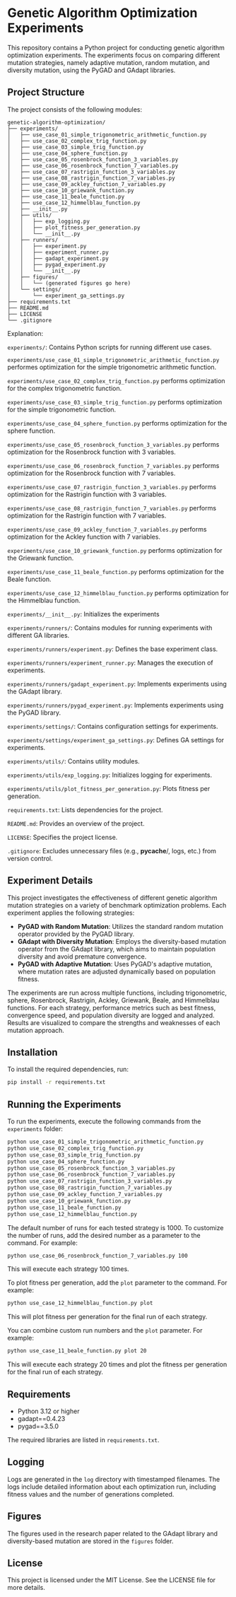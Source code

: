 
# Genetic Algorithm Optimization Experiments

This repository contains a Python project for conducting genetic algorithm optimization experiments. The experiments focus on comparing different mutation strategies, namely adaptive mutation, random mutation, and diversity mutation, using the PyGAD and GAdapt libraries.

## Project Structure

The project consists of the following modules:
```
genetic-algorithm-optimization/
├── experiments/
│   ├── use_case_01_simple_trigonometric_arithmetic_function.py
│   ├── use_case_02_complex_trig_function.py
│   ├── use_case_03_simple_trig_function.py
│   ├── use_case_04_sphere_function.py
│   ├── use_case_05_rosenbrock_function_3_variables.py
│   ├── use_case_06_rosenbrock_function_7_variables.py
│   ├── use_case_07_rastrigin_function_3_variables.py
│   ├── use_case_08_rastrigin_function_7_variables.py
│   ├── use_case_09_ackley_function_7_variables.py
│   ├── use_case_10_griewank_function.py
│   ├── use_case_11_beale_function.py
│   ├── use_case_12_himmelblau_function.py
│   ├── __init__.py
│   ├── utils/
│   │   ├── exp_logging.py
│   │   ├── plot_fitness_per_generation.py
│   │   └── __init__.py
│   ├── runners/
│   │   ├── experiment.py
│   │   ├── experiment_runner.py
│   │   ├── gadapt_experiment.py
│   │   ├── pygad_experiment.py
│   │   └── __init__.py
│   ├── figures/
│   │   └── (generated figures go here)
│   └── settings/
│       └── experiment_ga_settings.py
├── requirements.txt
├── README.md
├── LICENSE
└── .gitignore
```
Explanation:

`experiments/`: Contains Python scripts for running different use cases.

`experiments/use_case_01_simple_trigonometric_arithmetic_function.py` performes optimization for the simple trigonometric arithmetic function.
    
`experiments/use_case_02_complex_trig_function.py` performs optimization for the complex trigonometric function.
    
`experiments/use_case_03_simple_trig_function.py` performs optimization for the simple trigonometric function.
    
`experiments/use_case_04_sphere_function.py` performs optimization for the sphere function.
    
`experiments/use_case_05_rosenbrock_function_3_variables.py` performs optimization for the Rosenbrock function with 3 variables.
    
`experiments/use_case_06_rosenbrock_function_7_variables.py` performs optimization for the Rosenbrock function with 7 variables.
    
`experiments/use_case_07_rastrigin_function_3_variables.py` performs optimization for the Rastrigin function with 3 variables.
    
`experiments/use_case_08_rastrigin_function_7_variables.py` performs optimization for the Rastrigin function with 7 variables.
    
`experiments/use_case_09_ackley_function_7_variables.py` performs optimization for the Ackley function with 7 variables.
    
`experiments/use_case_10_griewank_function.py` performs optimization for the Griewank function.
    
`experiments/use_case_11_beale_function.py` performs optimization for the Beale function.
    
`experiments/use_case_12_himmelblau_function.py` performs optimization for the Himmelblau function.

`experiments/__init__.py`: Initializes the experiments

`experiments/runners/`: Contains modules for running experiments with different GA libraries.

`experiments/runners/experiment.py`: Defines the base experiment class.

`experiments/runners/experiment_runner.py`: Manages the execution of experiments.

`experiments/runners/gadapt_experiment.py`: Implements experiments using the GAdapt library.

`experiments/runners/pygad_experiment.py`: Implements experiments using the PyGAD library.

`experiments/settings/`: Contains configuration settings for experiments.

`experiments/settings/experiment_ga_settings.py`: Defines GA settings for experiments.

`experiments/utils/`: Contains utility modules.

`experiments/utils/exp_logging.py`: Initializes logging for experiments.

`experiments/utils/plot_fitness_per_generation.py`: Plots fitness per generation.

`requirements.txt`: Lists dependencies for the project.

`README.md`: Provides an overview of the project.

`LICENSE`: Specifies the project license.

`.gitignore`: Excludes unnecessary files (e.g., __pycache__/, logs, etc.) from version control.

## Experiment Details

This project investigates the effectiveness of different genetic algorithm mutation strategies on a variety of benchmark optimization problems. Each experiment applies the following strategies:

- **PyGAD with Random Mutation**: Utilizes the standard random mutation operator provided by the PyGAD library.
- **GAdapt with Diversity Mutation**: Employs the diversity-based mutation operator from the GAdapt library, which aims to maintain population diversity and avoid premature convergence.
- **PyGAD with Adaptive Mutation**: Uses PyGAD's adaptive mutation, where mutation rates are adjusted dynamically based on population fitness.

The experiments are run across multiple functions, including trigonometric, sphere, Rosenbrock, Rastrigin, Ackley, Griewank, Beale, and Himmelblau functions. For each strategy, performance metrics such as best fitness, convergence speed, and population diversity are logged and analyzed. Results are visualized to compare the strengths and weaknesses of each mutation approach.

## Installation
To install the required dependencies, run:
```bash
pip install -r requirements.txt
```

## Running the Experiments
To run the experiments, execute the following commands from the `experiments` folder:
```bash
python use_case_01_simple_trigonometric_arithmetic_function.py
python use_case_02_complex_trig_function.py
python use_case_03_simple_trig_function.py
python use_case_04_sphere_function.py
python use_case_05_rosenbrock_function_3_variables.py
python use_case_06_rosenbrock_function_7_variables.py
python use_case_07_rastrigin_function_3_variables.py
python use_case_08_rastrigin_function_7_variables.py
python use_case_09_ackley_function_7_variables.py
python use_case_10_griewank_function.py
python use_case_11_beale_function.py
python use_case_12_himmelblau_function.py
```
The default number of runs for each tested strategy is 1000. To customize the number of runs, add the desired number as a parameter to the command. For example:

```bash
python use_case_06_rosenbrock_function_7_variables.py 100
```
This will execute each strategy 100 times.

To plot fitness per generation, add the `plot` parameter to the command. For example:
```bash
python use_case_12_himmelblau_function.py plot
```
This will plot fitness per generation for the final run of each strategy.

You can combine custom run numbers and the `plot` parameter. For example:
```bash
python use_case_11_beale_function.py plot 20
```
This will execute each strategy 20 times and plot the fitness per generation for the final run of each strategy.

## Requirements
- Python 3.12 or higher
- gadapt==0.4.23
- pygad==3.5.0

The required libraries are listed in `requirements.txt`.

## Logging
Logs are generated in the `log` directory with timestamped filenames. The logs include detailed information about each optimization run, including fitness values and the number of generations completed.

## Figures
The figures used in the research paper related to the GAdapt library and diversity-based mutation are stored in the `figures` folder.

## License
This project is licensed under the MIT License. See the LICENSE file for more details.
